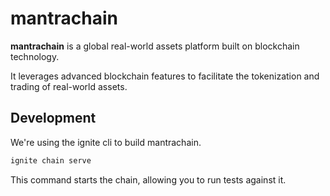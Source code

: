 # mantrachain
**mantrachain** is a global real-world assets platform built on blockchain technology.

It leverages advanced blockchain features to facilitate the tokenization and trading of real-world assets.


## Development

We're using the ignite cli to build mantrachain.  

``` zsh
ignite chain serve
```

This command starts the chain, allowing you to run tests against it.
